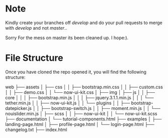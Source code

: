 # Note
Kindly create your branches off *develop* and do your pull requests to merge with *develop* and not *master*.. 

Sorry For the mess on master its been cleaned up. I hope:).


# File Structure
Once you have cloned the repo opened it, you will find the following structure:

web
├── assets
│   ├── css
│   │   ├── bootstrap.min.css
│   │   ├── custom.css
│   │   ├── demo.css
│   │   └── now-ui-kit.css
│   ├── img
│   ├── js
│   │   ├── core
│   │   │   ├── bootstrap.min.js
│   │   │   ├── jquery.3.1.1.min.js
│   │   │   └── tether.min.js
│   │   ├── now-ui-kit.js
│   │   └── plugins
│   │       ├── bootstrap-datepicker.js
│   │       ├── bootstrap-switch.js
│   │       ├── moment.min.js
│   │       └── nouislider.min.js
│   ├── scss
│   │   ├── now-ui-kit
│   │   └── now-ui-kit.scss
├── documentation
│   └── tutorial-components.html
├── examples
│   ├── landing-page.html
│   ├── profile-page.html
│   └── login-page.html
├── changelog.txt
├── index.html
